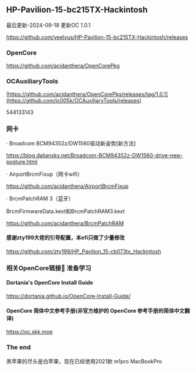 ## HP-Pavilion-15-bc215TX-Hackintosh

最后更新-2024-09-18 更新OC 1.0.1

https://github.com/yeelvus/HP-Pavilion-15-bc215TX-Hackintosh/releases

### OpenCore
https://github.com/acidanthera/OpenCorePkg

### OCAuxiliaryTools
[https://github.com/acidanthera/OpenCorePkg/releases/tag/1.0.1](https://github.com/ic005k/OCAuxiliaryTools/releases)

544133143

### 网卡
· Broadcom BCM94352z/DW1560驱动新姿势[新方法]

https://blog.daliansky.net/Broadcom-BCM94352z-DW1560-drive-new-posture.html

· AirportBrcmFixup（网卡wifi）

https://github.com/acidanthera/AirportBrcmFixup

· BrcmPatchRAM 3（蓝牙）

BrcmFirmwareData.kext和BrcmPatchRAM3.kext

https://github.com/acidanthera/BrcmPatchRAM


#### 感谢zty199大佬的引导配置，本efi只做了少量修改

https://github.com/zty199/HP_Pavilion_15-cb073tx_Hackintosh

### 相关OpenCore链接🔗 准备学习

#### Dortania's OpenCore Install Guide

https://dortania.github.io/OpenCore-Install-Guide/

#### OpenCore 简体中文参考手册(非官方维护的 OpenCore 参考手册的简体中文翻译)

https://oc.skk.moe

### The end
黑苹果的尽头是白苹果，现在已经使用2021款 m1pro MacBookPro

